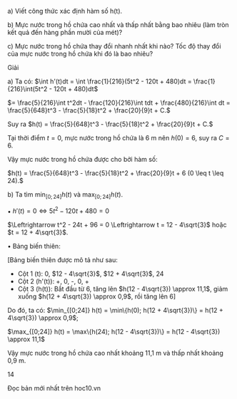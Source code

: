 a) Viết công thức xác định hàm số h(t).

b) Mực nước trong hồ chứa cao nhất và thấp nhất bằng bao nhiêu (làm tròn kết quả đến hàng phần mười của mét)?

c) Mực nước trong hồ chứa thay đổi nhanh nhất khi nào? Tốc độ thay đổi của mực nước trong hồ chứa khi đó là bao nhiêu?

Giải

a) Ta có: $\int h'(t)dt = \int \frac{1}{216}(5t^2 - 120t + 480)dt = \frac{1}{216}\int(5t^2 - 120t + 480)dt$

$= \frac{5}{216}\int t^2dt - \frac{120}{216}\int tdt + \frac{480}{216}\int dt = \frac{5}{648}t^3 - \frac{5}{18}t^2 + \frac{20}{9}t + C.$

Suy ra $h(t) = \frac{5}{648}t^3 - \frac{5}{18}t^2 + \frac{20}{9}t + C.$

Tại thời điểm $t = 0$, mực nước trong hồ chứa là 6 m nên $h(0) = 6$, suy ra $C = 6$.

Vậy mực nước trong hồ chứa được cho bởi hàm số:

$h(t) = \frac{5}{648}t^3 - \frac{5}{18}t^2 + \frac{20}{9}t + 6 (0 \leq t \leq 24).$

b) Ta tìm $\min_{[0;24]} h(t)$ và $\max_{[0;24]} h(t)$.

• $h'(t) = 0 \Leftrightarrow 5t^2 - 120t + 480 = 0$

$\Leftrightarrow t^2 - 24t + 96 = 0 \Leftrightarrow t = 12 - 4\sqrt{3}$ hoặc $t = 12 + 4\sqrt{3}$.

• Bảng biến thiên:

[Bảng biến thiên được mô tả như sau:
- Cột 1 (t): 0, $12 - 4\sqrt{3}$, $12 + 4\sqrt{3}$, 24
- Cột 2 (h'(t)): +, 0, -, 0, +
- Cột 3 (h(t)): Bắt đầu từ 6, tăng lên $h(12 - 4\sqrt{3}) \approx 11,1$, giảm xuống $h(12 + 4\sqrt{3}) \approx 0,9$, rồi tăng lên 6]

Do đó, ta có: $\min_{[0;24]} h(t) = \min\{h(0); h(12 + 4\sqrt{3})\} = h(12 + 4\sqrt{3}) \approx 0,9$;

$\max_{[0;24]} h(t) = \max\{h(24); h(12 - 4\sqrt{3})\} = h(12 - 4\sqrt{3}) \approx 11,1$

Vậy mực nước trong hồ chứa cao nhất khoảng 11,1 m và thấp nhất khoảng 0,9 m.

14

Đọc bản mới nhất trên hoc10.vn